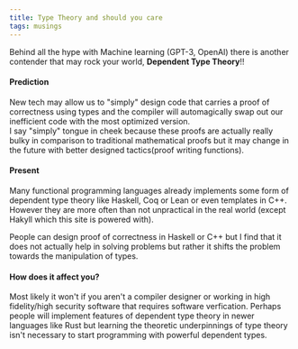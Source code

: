 ```yaml
---
title: Type Theory and should you care
tags: musings
---
```


Behind all the hype with Machine learning (GPT-3, OpenAI) there is another contender that may rock your world, 
**Dependent Type Theory**!!

#### Prediction

New tech may allow us to "simply" design code that carries a proof of correctness using types and the compiler will automagically swap out our inefficient code with the most optimized version.  
I say "simply" tongue in cheek because these proofs are actually really bulky in comparison to traditional mathematical proofs but it may change in the future with better designed tactics(proof writing functions).

#### Present

Many functional programming languages already implements some form of dependent type theory like Haskell, Coq or Lean or even templates in C++.  
However they are more often than not unpractical in the  real world (except Hakyll which this site is powered with).  

People can design proof of correctness in Haskell or C++ but I find that it does not actually help in solving problems but rather it shifts the problem towards the manipulation of types.

#### How does it affect you?

Most likely it won't if you aren't a compiler designer or working in high fidelity/high security software that requires software verfication. 
Perhaps people will implement features of dependent type theory in newer languages like Rust but learning the theoretic underpinnings of type theory isn't necessary to start programming with powerful dependent types.